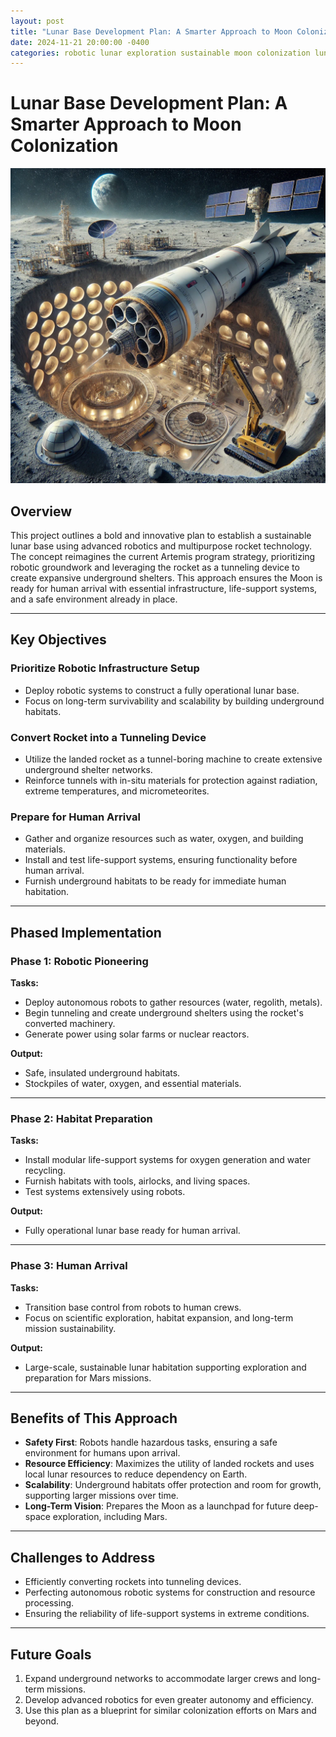 ```yaml
---
layout: post
title: "Lunar Base Development Plan: A Smarter Approach to Moon Colonization"
date: 2024-11-21 20:00:00 -0400
categories: robotic lunar exploration sustainable moon colonization lunar infrastructure
---
```



# Lunar Base Development Plan: A Smarter Approach to Moon Colonization

![Moonbase Draft Image](/assets/images/rocket-tunnel-maker.png)

## Overview
This project outlines a bold and innovative plan to establish a sustainable lunar base using advanced robotics and multipurpose rocket technology. The concept reimagines the current Artemis program strategy, prioritizing robotic groundwork and leveraging the rocket as a tunneling device to create expansive underground shelters. This approach ensures the Moon is ready for human arrival with essential infrastructure, life-support systems, and a safe environment already in place.

---

## Key Objectives

### Prioritize Robotic Infrastructure Setup
- Deploy robotic systems to construct a fully operational lunar base.
- Focus on long-term survivability and scalability by building underground habitats.

### Convert Rocket into a Tunneling Device
- Utilize the landed rocket as a tunnel-boring machine to create extensive underground shelter networks.
- Reinforce tunnels with in-situ materials for protection against radiation, extreme temperatures, and micrometeorites.

### Prepare for Human Arrival
- Gather and organize resources such as water, oxygen, and building materials.
- Install and test life-support systems, ensuring functionality before human arrival.
- Furnish underground habitats to be ready for immediate human habitation.

---

## Phased Implementation

### Phase 1: Robotic Pioneering
**Tasks:**
- Deploy autonomous robots to gather resources (water, regolith, metals).
- Begin tunneling and create underground shelters using the rocket's converted machinery.
- Generate power using solar farms or nuclear reactors.

**Output:**
- Safe, insulated underground habitats.
- Stockpiles of water, oxygen, and essential materials.

---

### Phase 2: Habitat Preparation
**Tasks:**
- Install modular life-support systems for oxygen generation and water recycling.
- Furnish habitats with tools, airlocks, and living spaces.
- Test systems extensively using robots.

**Output:**
- Fully operational lunar base ready for human arrival.

---

### Phase 3: Human Arrival
**Tasks:**
- Transition base control from robots to human crews.
- Focus on scientific exploration, habitat expansion, and long-term mission sustainability.

**Output:**
- Large-scale, sustainable lunar habitation supporting exploration and preparation for Mars missions.

---

## Benefits of This Approach
- **Safety First**: Robots handle hazardous tasks, ensuring a safe environment for humans upon arrival.
- **Resource Efficiency**: Maximizes the utility of landed rockets and uses local lunar resources to reduce dependency on Earth.
- **Scalability**: Underground habitats offer protection and room for growth, supporting larger missions over time.
- **Long-Term Vision**: Prepares the Moon as a launchpad for future deep-space exploration, including Mars.

---

## Challenges to Address
- Efficiently converting rockets into tunneling devices.
- Perfecting autonomous robotic systems for construction and resource processing.
- Ensuring the reliability of life-support systems in extreme conditions.

---

## Future Goals
1. Expand underground networks to accommodate larger crews and long-term missions.
2. Develop advanced robotics for even greater autonomy and efficiency.
3. Use this plan as a blueprint for similar colonization efforts on Mars and beyond.
